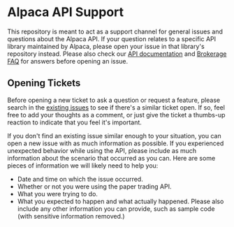 # Alpaca API Support
This repository is meant to act as a support channel for general issues and questions about the Alpaca API. If your question relates to a specific API library maintained by Alpaca, please open your issue in that library's repository instead. Please also check our [API documentation](https://docs.alpaca.markets/) and [Brokerage FAQ](https://support.alpaca.markets/hc/en-us/) for answers before opening an issue.

## Opening Tickets
Before opening a new ticket to ask a question or request a feature, please search in the [existing issues](https://github.com/alpacahq/Alpaca-API/issues) to see if there's a similar ticket open. If so, feel free to add your thoughts as a comment, or just give the ticket a thumbs-up reaction to indicate that you feel it's important.

If you don't find an existing issue similar enough to your situation, you can open a new issue with as much information as possible. If you experienced unexpected behavior while using the API, please include as much information about the scenario that occurred as you can. Here are some pieces of information we will likely need to help you:
* Date and time on which the issue occurred.
* Whether or not you were using the paper trading API.
* What you were trying to do.
* What you expected to happen and what actually happened.
Please also include any other information you can provide, such as sample code (with sensitive information removed.)
